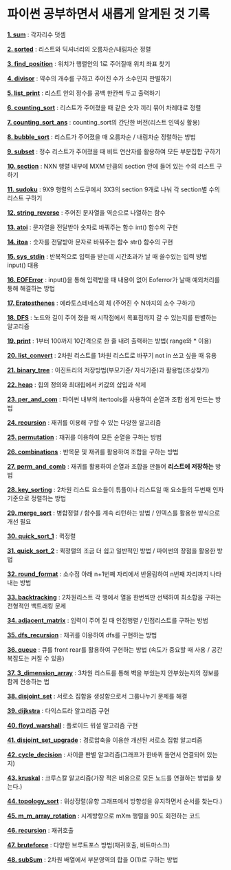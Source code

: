 # 파이썬 공부하면서 새롭게 알게된 것 기록

[**1. sum**](./1.sum.py) : 각자리수 덧셈

[**2. sorted**](./2.sorted.py) : 리스트와 딕셔너리의 오름차순/내림차순 정렬

[**3. find_position**](./3.find_position.py) : 위치가 행렬안의 1로 주어질때 위치 좌표 찾기

[**4. divisor**](./4.divisor.py) : 약수의 개수를 구하고 주어진 수가 소수인지 판별하기

[**5. list_print**](./5.list_print.py) : 리스트 안의 정수를 공백 한칸씩 두고 출력하기

[**6. counting_sort**](./6.counting_sort.py) : 리스트가 주어졌을 때 같은 숫자 끼리 묶어 차례대로 정렬

[**7. counting_sort_ans**](./7.counting_sort_ans.py) : counting_sort의 간단한 버전(리스트 인덱싱 활용)

[**8. bubble_sort**](./8.bubble_sort.py) : 리스트가 주어졌을 때 오름차순 / 내림차순 정렬하는 방법

[**9. subset**](./9.subset.py) : 정수 리스트가 주어졌을 때 비트 연산자를 활용하여 모든 부분집합 구하기

[**10. section**](./section.py) : NXN 행렬 내부에 MXM 만큼의 section 안에 들어 있는 수의 리스트 구하기

[**11. sudoku**](./sudoku.py) : 9X9 행렬의 스도쿠에서 3X3의 section 9개로 나눠 각 section별 수의 리스트 구하기

[**12. string_reverse**](./12.string_reverse.py) : 주어진 문자열을 역순으로 나열하는 함수

[**13. atoi**](./13.atoi.py) : 문자열을 전달받아 숫자로 바꿔주는 함수 int() 함수의 구현

[**14. itoa**](./14.itoa.py) : 숫자를 전달받아 문자로 바꿔주는 함수 str() 함수의 구현

[**15. sys_stdin**](./15.sys_stdin.py) : 반복적으로 입력을 받는데 시간초과가 날 때 쓸수있는 입력 방법 input() 대용

[**16. EOFError**](./16.EOFError.py) : input()을 통해 입력받을 때 내용이 없어 Eoferror가 날때 예외처리를 통해 해결하는 방법

[**17. Eratosthenes**](./17.Eratosthenes.py) : 에라토스테네스의 체 (주어진 수 N까지의 소수 구하기)

[**18. DFS**](./18.dfs.py) : 노드와 길이 주어 졌을 때 시작점에서 목표점까지 갈 수 있는지를 판별하는 알고리즘

[**19. print**](./19.print.py) : 1부터 100까지 10간격으로 한 줄 내려 출력하는 방법( range와 \* 이용)

[**20. list_convert**](./20.list_convert.py) : 2차원 리스트를 1차원 리스트로 바꾸기 not in 쓰고 싶을 때 유용

[**21. binary_tree**](./21.binary_tree.py) : 이진트리의 저장방법(부모기준/ 자식기준)과 활용법(조상찾기)

[**22. heap**](./22.heap.py) : 힙의 정의와 최대힙에서 키값의 삽입과 삭제

[**23. per_and_com**](./23.per_and_com.py) : 파이썬 내부의 itertools를 사용하여 순열과 조합 쉽게 만드는 방법

[**24. recursion**](./24.recursion.py) : 재귀를 이용해 구할 수 있는 다양한 알고리즘

[**25. permutation**](./25.permutation.py) : 재귀를 이용하여 모든 순열을 구하는 방법

[**26. combinations**](./26.combinations.py) : 반목문 및 재귀를 활용하여 조합을 구하는 방법

[**27. perm_and_comb**](./27.perm_and_comb.py) : 재귀를 활용하여 순열과 조합을 만들어 **리스트에 저장하는** 방법

[**28. key_sorting**](./28.keysorting.py) : 2차원 리스트 요소들이 튜플이나 리스트일 때 요소들의 두번째 인자 기준으로 정렬하는 방법

[**29. merge_sort**](./29.merge_sort.py) : 병합정렬 / 함수를 계속 리턴하는 방법 / 인덱스를 활용한 방식으로 개선 필요

[**30. quick_sort_1**](./30.quick_sort_1.py) : 퀵정렬

[**31. quick_sort_2**](./31.quick_sort_2.py) : 퀵정렬의 조금 더 쉽고 일반적인 방법 / 파이썬의 장점을 활용한 방법

[**32. round_format**](./32.round_format.py) : 소수점 아래 n+1번째 자리에서 반올림하여 n번째 자리까지 나타내는 방법

[**33. backtracking**](./33.backtracking.py) : 2차원리스트 각 행에서 열을 한번씩만 선택하여 최소합을 구하는 전형적인 백트래킹 문제

[**34. adjacent_matrix**](./34.adjacent_matrix.py) : 입력이 주어 질 때 인접행렬 / 인접리스트를 구하는 방법

[**35. dfs_recursion**](./35.dfs_recursion.py) : 재귀를 이용하여 dfs를 구현하는 방법

[**36. queue**](./36.queue.py) : 큐를 front rear를 활용하여 구현하는 방법 (속도가 중요할 때 사용 / 공간복잡도는 커질 수 있음)

[**37. 3_dimension_array**](./37.3_dimension_array.py) : 3차원 리스트를 통해 벽을 부쉈는지 안부쉈는지의 정보를 함께 전송하는 법

[**38. disjoint_set**](./38.disjoint_set.py) : 서로소 집합을 생성함으로서 그룹나누기 문제를 해결

[**39. dijkstra**](./39.dijkstra.py) : 다익스트라 알고리즘 구현

[**40. floyd_warshall**](./40.floyd_warshall.py) : 플로이드 워셜 알고리즘 구현

[**41. disjoint_set_upgrade**](./41.disjoint_set_upgrade.py) : 경로압축을 이용한 개선된 서로소 집합 알고리즘

[**42. cycle_decision**](./42.cycle_decision.py) : 사이클 판별 알고리즘(그래프가 한바퀴 돌면서 연결되어 있는지)

[**43. kruskal**](./43.kruskal.py) : 크루스칼 알고리즘(가장 적은 비용으로 모든 노드를 연결하는 방법을 찾는다.)

[**44. topology_sort**](./44.topology_sort.py) : 위상정렬(유향 그래프에서 방향성을 유지하면서 순서를 찾는다.)

[**45. m_m_array_rotation**](./45.m_m_array_rotation.py) : 시계방향으로 mXm 행렬을 90도 회전하는 코드

[**46. recursion**](./46.recursion.py) : 재귀호출

[**47. bruteforce**](./47.bruteforce.py) : 다양한 브루트포스 방법(재귀호출, 비트마스크)

[**48. subSum**](./48.subSum.py) : 2차원 배열에서 부분영역의 합을 O(1)로 구하는 방법

